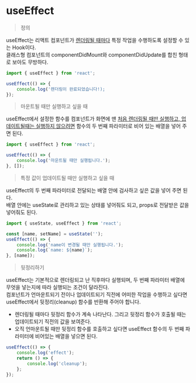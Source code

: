 # useEffect
> 정의

useEffect는 리액트 컴포넌트가 <u>렌더링될 때마다</u> 특정 작업을 수행하도록 설정할 수 있는 Hook이다.<br/>
클래스형 컴포넌트의 componentDidMount와 componentDidUpdate를 합친 형태로 보아도 무방하다.
```javascript
import { useEffect } from 'react';

useEffect(() => {
    console.log('렌더링이 완료되었습니다!);
});
```
> 마운트될 때만 실행하고 싶을 때

useEffect에서 설정한 함수를 컴포넌트가 화면에 맨 <u>처음 렌더링될 때만 실행하고, 업데이트될때는 실행하지 않으려면</u> 함수의 두 번째 파라미터로 비어 있는 배열을 넣어 주면 된다.
```javascript
import { useEffect } from 'react';

useEffect(() => {
    console.log('마운트될 때만 실행됩니다.');
}, []);
```

> 특정 값이 업데이트될 때만 실행하고 싶을 때

useEffect의 두 번째 파라미터로 전달되는 배열 안에 검사하고 싶은 값을 넣어 주면 된다.<br/>
배열 안에는 useState로 관리하고 있는 상태를 넣어줘도 되고, props로 전달받은 값을 넣어줘도 된다.
```javascript
import { useState, useEffect } from 'react';

const [name, setName] = useState('');
useEffect(() => {
    console.log('name이 변경될 때만 실행됩니다.');
    console.log(`name: ${name}`);
}, [name]);
```

> 뒷정리하기

useEffect는 기본적으로 렌더링되고 난 직후마다 실행되며, 두 번째  파라미터 배열에 무엇을 넣는지에 따라 실행되는 조건이 달라진다.<br/>
컴포넌트가 언마운트되기 전이나 업데이트되기 직전에 어떠한 작업을 수행하고 싶다면 useEffect에서 뒷정리(cleanup) 함수를 반환해 주어야 합니다.
- 렌더링될 때마다 뒷정리 함수가 계속 나타난다. 그리고 뒷정리 함수가 호출될 때는 업데이트되기 직전의 값을 보여준다.
- 오직 언마운트될 때만 뒷정리 함수를 호출하고 싶다면 useEffect 함수의 두 번째 파라미터에 비어있는 배열을 넣으면 된다.
```javascript
useEffect(() => {
    console.log('effect');
    return () => {
        console.log('cleanup');
    };
});
```
